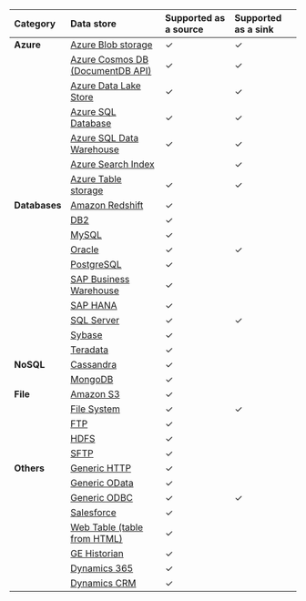 | Category | Data store | Supported as a source | Supported as a sink |
|:--- |:--- |:--- |:--- |
| **Azure** |[Azure Blob storage](../articles/data-factory/connector-azure-blob-storage.md) |✓ |✓ |
| &nbsp; |[Azure Cosmos DB (DocumentDB API)](../articles/data-factory/connector-azure-cosmos-db.md) |✓ |✓ |
| &nbsp; |[Azure Data Lake Store](../articles/data-factory/connector-azure-data-lake-store.md) |✓ |✓ |
| &nbsp; |[Azure SQL Database](../articles/data-factory/connector-azure-sql-database.md) |✓ |✓ |
| &nbsp; |[Azure SQL Data Warehouse](../articles/data-factory/connector-azure-sql-data-warehouse.md) |✓ |✓ |
| &nbsp; |[Azure Search Index](../articles/data-factory/connector-azure-search.md) | |✓ |
| &nbsp; |[Azure Table storage](../articles/data-factory/connector-azure-table-storage.md) |✓ |✓ |
| **Databases** |[Amazon Redshift](../articles/data-factory/connector-amazon-redshift.md) |✓ | |
| &nbsp; |[DB2](../articles/data-factory/connector-db2.md) |✓ | |
| &nbsp; |[MySQL](../articles/data-factory/connector-mysql.md) |✓ | |
| &nbsp; |[Oracle](../articles/data-factory/connector-oracle.md) |✓ |✓ |
| &nbsp; |[PostgreSQL](../articles/data-factory/connector-postgresql.md) |✓ | |
| &nbsp; |[SAP Business Warehouse](../articles/data-factory/connector-sap-business-warehouse.md) |✓ | |
| &nbsp; |[SAP HANA](../articles/data-factory/connector-sap-hana.md) |✓ | |
| &nbsp; |[SQL Server](../articles/data-factory/connector-sql-server.md) |✓ |✓ |
| &nbsp; |[Sybase](../articles/data-factory/connector-sybase.md) |✓ | |
| &nbsp; |[Teradata](../articles/data-factory/connector-teradata.md) |✓ | |
| **NoSQL** |[Cassandra](../articles/data-factory/connector-cassandra.md) |✓ | |
| &nbsp; |[MongoDB](../articles/data-factory/connector-mongodb.md) |✓ | |
| **File** |[Amazon S3](../articles/data-factory/connector-amazon-simple-storage-service.md) |✓ | |
| &nbsp; |[File System](../articles/data-factory/connector-file-system.md) |✓ |✓ |
| &nbsp; |[FTP](../articles/data-factory/connector-ftp.md) |✓ | |
| &nbsp; |[HDFS](../articles/data-factory/connector-hdfs.md) |✓ | |
| &nbsp; |[SFTP](../articles/data-factory/connector-sftp.md) |✓ | |
| **Others** |[Generic HTTP](../articles/data-factory/connector-http.md) |✓ | |
| &nbsp; |[Generic OData](../articles/data-factory/connector-odata.md) |✓ | |
| &nbsp; |[Generic ODBC](../articles/data-factory/connector-odbc.md) |✓ |✓ |
| &nbsp; |[Salesforce](../articles/data-factory/connector-salesforce.md) |✓ | |
| &nbsp; |[Web Table (table from HTML)](../articles/data-factory/connector-web-table.md) |✓ | |
| &nbsp; |[GE Historian](../articles/data-factory/connector-odbc.md) |✓ | | |
| &nbsp; |[Dynamics 365](../articles/data-factory/connector-dynamics-crm-office-365.md) |✓ | | |
| &nbsp; |[Dynamics CRM](../articles/data-factory/connector-dynamics-crm-office-365.md) |✓ | | |


